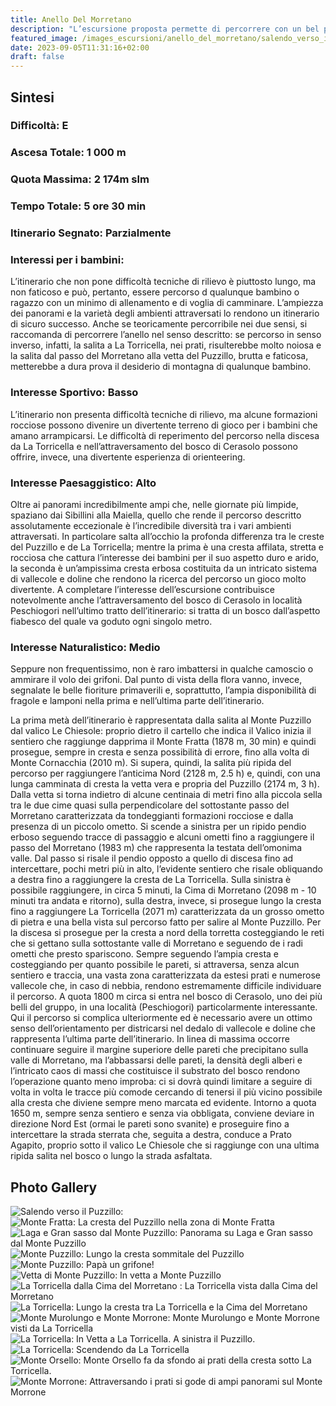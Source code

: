 ```yaml
---
title: Anello Del Morretano
description: "L’escursione proposta permette di percorrere con un bel percorso ad anello le due creste che delimitano la valle di Morretano: quella del Puzzillo, affilata e aerea, a Nord Est e quella de La Torretta, ampia ed erbosa, a Sud Ovest. Si tratta di un percorso lungo ma non faticoso davvero magnifico grazie soprattutto all'ampia varietà degli ambienti attraversati e alla grande differenza tra le due creste percorse. Buona parte dell’itinerario di discesa si svolge in assenza di sentieri e richiede un buon senso dell’orientamento: per tal motivo deve essere evitato in caso di nebbia."
featured_image: /images_escursioni/anello_del_morretano/salendo_verso_il_puzzillo.jpg
date: 2023-09-05T11:31:16+02:00
draft: false
---
```



## Sintesi
### Difficoltà: E
### Ascesa Totale: 1 000 m
### Quota Massima: 2 174m slm
### Tempo Totale: 5 ore 30 min
### Itinerario Segnato: Parzialmente
### Interessi per i bambini:
 L’itinerario che non pone difficoltà tecniche di rilievo è piuttosto lungo, ma non faticoso e può, pertanto, essere percorso d qualunque bambino o ragazzo con un minimo di allenamento e di voglia di camminare. L’ampiezza dei panorami e la varietà degli ambienti attraversati lo rendono un itinerario di sicuro successo.
Anche se teoricamente percorribile nei due sensi, si raccomanda di percorrere l’anello nel senso descritto: se percorso in senso inverso, infatti, la salita a La Torricella, nei prati, risulterebbe molto noiosa e la salita dal passo del Morretano alla vetta del Puzzillo, brutta e faticosa, metterebbe a dura prova il desiderio di montagna di qualunque bambino.
### Interesse Sportivo: Basso
L’itinerario non presenta difficoltà tecniche di rilievo, ma alcune formazioni rocciose possono divenire un divertente terreno di gioco per i bambini che amano arrampicarsi. Le difficoltà di reperimento del percorso nella discesa da La Torricella e nell’attraversamento del bosco di Cerasolo possono offrire, invece, una divertente esperienza di orienteering.

### Interesse Paesaggistico: Alto
Oltre ai panorami incredibilmente ampi che, nelle giornate più limpide, spaziano dai Sibillini alla Maiella, quello che rende il percorso descritto assolutamente eccezionale è l’incredibile diversità tra i vari ambienti attraversati. In particolare salta all’occhio la profonda differenza tra le creste del Puzzillo e de La Torricella; mentre la prima è una cresta affilata, stretta e rocciosa che cattura l’interesse dei bambini per il suo aspetto duro e arido, la seconda è un’ampissima cresta erbosa costituita da un intricato sistema di vallecole e doline che rendono la ricerca del percorso un gioco molto divertente. A completare l’interesse dell’escursione contribuisce notevolmente anche l’attraversamento del bosco di Cerasolo in località Peschiogori nell’ultimo tratto dell’itinerario: si tratta di un bosco dall’aspetto fiabesco del quale va goduto ogni singolo metro.

### Interesse Naturalistico: Medio
Seppure non frequentissimo, non è raro imbattersi in qualche camoscio o ammirare il volo dei grifoni. Dal punto di vista della flora vanno, invece, segnalate le belle fioriture primaverili e, soprattutto, l’ampia disponibilità di fragole e lamponi nella prima e nell’ultima parte dell’itinerario.

La prima metà dell’itinerario è rappresentata dalla salita al Monte Puzzillo dal valico Le Chiesole: proprio dietro il cartello che indica il Valico inizia il sentiero che raggiunge dapprima il Monte Fratta (1878 m, 30 min) e quindi prosegue, sempre in cresta e senza possibilità di errore, fino alla volta di Monte Cornacchia (2010 m).
Si supera, quindi, la salita più ripida del percorso per raggiungere l’anticima Nord (2128 m, 2.5 h) e, quindi, con una lunga camminata di cresta la vetta vera e propria del Puzzillo (2174 m, 3 h).
Dalla vetta si torna indietro di alcune centinaia di metri fino alla piccola sella tra le due cime quasi sulla perpendicolare del sottostante passo del Morretano caratterizzata da tondeggianti formazioni rocciose e dalla presenza di un piccolo ometto.
Si scende a sinistra per un ripido pendio erboso seguendo tracce di passaggio e alcuni ometti fino a raggiungere il passo del Morretano (1983 m) che rappresenta la testata dell’omonima valle.
Dal passo si risale il pendio opposto a quello di discesa fino ad intercettare, pochi metri più in alto, l’evidente sentiero che risale obliquando a destra fino a raggiungere la cresta de La Torricella.
Sulla sinistra è possibile raggiungere, in circa 5 minuti, la Cima di Morretano (2098 m - 10 minuti tra andata e ritorno), sulla destra, invece, si prosegue lungo la cresta fino a raggiungere La Torricella  (2071 m) caratterizzata da un grosso ometto di pietra e una bella vista sul percorso fatto per salire al Monte Puzzillo.
Per la discesa si prosegue per la cresta a nord della torretta costeggiando le reti che si gettano sulla sottostante valle di Morretano e seguendo de i radi ometti che presto spariscono. Sempre seguendo l’ampia cresta e costeggiando per quanto possibile le pareti, si attraversa, senza alcun sentiero e traccia, una vasta zona caratterizzata da estesi prati e numerose vallecole che, in caso di nebbia, rendono estremamente difficile individuare il percorso.
A quota 1800 m circa si entra nel bosco di Cerasolo, uno dei più belli del gruppo, in una località (Peschiogori) particolarmente interessante. Qui il percorso si complica ulteriormente ed è necessario avere un ottimo senso dell’orientamento per districarsi nel dedalo di vallecole e doline che rappresenta l’ultima parte dell’itinerario. In linea di massima occorre continuare  seguire il margine superiore delle pareti che precipitano sulla valle di Morretano, ma l’abbassarsi delle pareti, la densità degli alberi e l’intricato caos di massi che costituisce il substrato del bosco rendono l’operazione quanto meno improba: ci si dovrà quindi limitare a seguire di volta in volta le tracce più comode cercando di tenersi il più vicino possibile alla cresta che diviene sempre meno marcata ed evidente.
Intorno a quota 1650 m, sempre senza sentiero e senza via obbligata, conviene deviare in direzione Nord Est (ormai le pareti sono svanite) e proseguire fino a intercettare la strada sterrata che, seguita a destra, conduce a Prato Agapito, proprio sotto il valico Le Chiesole che si raggiunge con una ultima ripida salita nel bosco o lungo la strada asfaltata.



## Photo Gallery
![](/images_escursioni/anello_del_morretano/salendo_verso_il_puzzillo.jpg "Salendo verso il Puzzillo: ")  ![](/images_escursioni/anello_del_morretano/monte_fratta.jpg "Monte Fratta: La cresta del Puzzillo nella zona di Monte Fratta")  ![](/images_escursioni/anello_del_morretano/laga_e_gran_sasso_dal_monte_puzzillo.jpg "Laga e Gran sasso dal Monte Puzzillo: Panorama su Laga e Gran sasso dal Monte Puzzillo")  ![](/images_escursioni/anello_del_morretano/monte_puzzillo.jpg "Monte Puzzillo: Lungo la cresta sommitale del Puzzillo")  ![](/images_escursioni/anello_del_morretano/monte_puzzillo.jpg "Monte Puzzillo: Papà un grifone!")  ![](/images_escursioni/anello_del_morretano/vetta_di_monte_puzzillo.jpg "Vetta di Monte Puzzillo: In vetta a Monte Puzzillo")  ![](/images_escursioni/anello_del_morretano/la_torricella_dalla_cima_del_morretano_.jpg "La Torricella dalla Cima del Morretano : La Torricella vista dalla Cima del Morretano ")  ![](/images_escursioni/anello_del_morretano/la_torricella.jpg "La Torricella: Lungo la cresta tra La Torricella e la Cima del Morretano")  ![](/images_escursioni/anello_del_morretano/monte_murolungo_e_monte_morrone.jpg "Monte Murolungo e Monte Morrone: Monte Murolungo e Monte Morrone visti da La Torricella")  ![](/images_escursioni/anello_del_morretano/la_torricella.jpg "La Torricella: In Vetta a La Torricella. A sinistra il Puzzillo.")  ![](/images_escursioni/anello_del_morretano/la_torricella.jpg "La Torricella: Scendendo da La Torricella")  ![](/images_escursioni/anello_del_morretano/monte_orsello.jpg "Monte Orsello: Monte Orsello fa da sfondo ai prati della cresta sotto La Torricella.")  ![](/images_escursioni/anello_del_morretano/monte_morrone.jpg "Monte Morrone: Attraversando i prati si gode di ampi panorami sul Monte Morrone")  